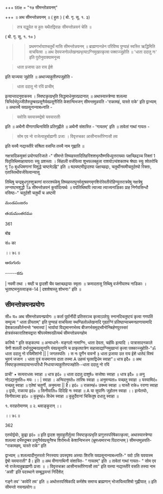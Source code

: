 +++
title = "१७ सीमन्तोन्नयनम्"

+++
॥ अथ सीमन्तोन्नयनम् ॥ ( हुतः ) ( बो. गृ. सू. १. ३) 

> तत्र यद्धूयेत स हुतः यथैतद्विवाहः सीमन्तोन्नयनं चेति ॥ 

( बो. गृ. सू. १. १० ) 

>> प्रथमगर्भायाश्चतुर्थे मासि सीमन्तोन्नयनम् ॥ ब्राह्मणानन्नेन परिविष्य पुण्याहं स्वस्ति ऋद्धिमिति वाचयित्वा ॥ अथ देवयजनोल्लेखनप्रभृत्याऽग्निमुखात्कृत्वा पक्वाज्जुहोति ॥ 'धाता ददातु नः' इति पुरोनुवाक्यामनूच्य 

> धाता प्रजाया उत राय ईशे 

इति याज्यया जुहोति ॥ अथाज्याहुतीरुपजुहोति -

> धाता ददातु नो रयिं प्राचीम्

इत्यान्तादनुवाकस्य । स्विष्टकृत्प्रभृति सिद्धमाधेनुवरप्रदानात् ॥ अथास्यास्त्रेण्या शलल्या त्रिभिर्दर्भपुज्जीलैरुदुम्बरप्रसूनैर्यवप्रसूनैरिति केशान्विभजन् सीमन्तमुन्नयति -'राकामहं, यास्ते राके' इति द्वाभ्याम् ॥ अथास्यै यवप्रसूनान्याबध्नाति - 

> यवोसि यवयास्मद्वेषो यवयारातीः

इति ॥ अथैनौ वीणागाथिनाविति प्रतिगृह्णीते ॥ अथैनौ संशास्ति - 'गायतम्' इति ॥ तावेतां गाथां गायतः - 

> सोम एव नो राजेत्याहुर्बाह्मणीः प्रजाः । विवृत्तचका आसीनास्तीरेणासौ तव 

इति यस्यै नद्यास्तीरे संश्रिता वसन्ति तस्यै नाम गृह्णाति ॥

नक्षत्रादिकमुक्तं प्रयोगपारिजाते -" सीमन्ते तिष्यहस्तादितिहरिशशभृत्पौष्णविध्युत्तराख्याः पक्षच्छिद्रञ्च रिक्तां 1 पितृतिथिमपहायापराः स्युः प्रशस्ताः । सिंहाली वर्जयित्वा शुभफलबहुला राशयोऽप्यंशकाश्च श्रेष्ठाः स्युः श्वेतरोचि गु To बुधधिषणानां विशुद्धे चाष्टमेऽह्नि" इति ॥ षठ्यष्टमीद्वादश्या पक्षाच्छद्राः, चतुर्थीनवमीचतुर्दश्यो रिक्ताः, एतास्तिथीवर्जयित्वान्यासु

तिथिषु चन्द्रबुधगुरुशुक्राणां वारराश्यंकेषु तिष्यहस्तपुनर्वसुश्रवणमृगशिरोरेवतीरोहिण्युत्तरात्रयेषु नक्षत्रेषु लग्नाष्टमशुद्धौ Ta सीमन्तोन्नयनं कुर्यादित्यर्थः ॥ वय॑तिथिष्वपि त्याज्या त्याज्यनाडिकाः प्राह निर्णयसिन्धौ वसिष्ठः-" चतुर्दशी चतुर्थी च अष्टमी

మండపంజరం

తయమంతరము

361

बोब्र

सं० का

।। ७८॥

ఆరుగురు

------కరు

| नवमी तथा । षष्ठी च द्वादशी चैव पक्षाच्छद्रायाः स्मृताः ॥ क्रमादतासु तिथिषु वर्जनीयाश्च नाडिकाः । भूताष्टमनुतत्वाङ्क-14 | दशशेषास्तु शोभनाः” इति ॥
## सीमन्तोन्नयनप्रयोगः
सी० य० अथ सीमन्तोन्नयनप्रयोगः ॥ कर्ता पूर्वार्नीदी प्रतिसरञ्च कृत्वाऽपरेयुः स्नानदिचतुष्टयं कृत्वा गणपतिं सम्पूज्य “ धाता प्रीयताम्" इति पुण्याहं वाचयित्वा स्थण्डिलोल्लेखनादि गृह्याग्निं प्रतिष्ठाप्याचमनप्राणायामादि देशकालकीर्तनान्ते “ममास्यां | भार्यायां विद्यमानगर्भस्य बीजगर्भसमुद्भवैनोनिबर्हणपुरस्सरं क्षेत्रसंस्कारातिशयद्वारा श्रीपरमेश्वरप्रीत्यर्थ सीमन्तोन्नयनहोम

करिष्ये ” इति सङ्कल्प्य ॥ अन्वाधाने- मङ्गलो नामाग्निः, धाता देवता, चर्हविः इत्यादि । पात्रासादनकाले त्रेणी शलली दर्भानुदुम्बरप्रसूनानि यंवप्रसूनानि च प्राकृतपात्रेण सहासाद्याग्निमुखान्तं कृत्वा पक्काज्जुहोति-"ॐ धाता ददातु नो रयिमीशांनो || | जगतस्पतिः । स नः पूर्णेन वावनों ३ धाता प्र॒जाया उत राय ईशे धातेदं विश्वं भुवनं जजान । धाता पुत्रं यजमानाय दाता तस्मा A उहव्यं घृतवद्विधेम स्वाहा”॥ धात्र इदै० ॥ अथ स्विष्टकृतमवदायान्तःपरिधौ निधायाज्याहुतीरुपजहोति--धाता ददातु नो रयिं

प्राची' • सत्यराधसः स्वाहा ॥ धात्र इदं० ॥ धाता ददातु दाशुषे० सजोषाः स्वाहा ॥ धात्र इदै० ॥ अनु नोऽद्यानुमतिः० मयः ।। | स्वाहा । अन्विदनुमते० तारिषः स्वाहा ॥ अनुमन्यता० यच्छतु स्वाहा ॥ यस्यामिदं० यच्छतु स्वाहा ॥ एतेषां चतुर्णी, अनुमत्या || है। इदं० ॥ राकामहं० उक्थ्य स्वाहा ॥ यास्तै राके० रराणा स्वाहा ॥ द्वयोः, राकाया इदं० ॥ सिनीवालि० दिदिहि नः स्वाहा ॥ A या सुपाणिः जुहोतन स्वाहा ।। इत्येतयोः, सिनीवाल्या इदं० ॥ कुहूमहं० विधेम स्वाहा ॥ कुहूर्देवानां चिकितुष दधातु स्वाहा ॥

१. वराहरोमाणम् ॥ २. थवाङ्कुरान् ।।

।। ७८॥

362

एतयोर्द्वयोः, कुह्वा इदं० ॥ इति द्वादश स्रुवाहुतीर्तुत्वा स्विष्टकृत्प्रभृति प्रागुत्तरपरिषेकात्कृत्वा, अथास्यास्त्रेण्या शलल्या दर्भेरुदुम्बर प्रसूनैर्यवप्रसूनैश्च शिरोमध्ये केशान्विभजन (भ्रूमध्यमारभ्य पिठरान्तम् ) सीमन्तमुन्नयति-"राकामहम्, यास्ते राके” इति

द्वाभ्याम् ॥ शलल्यादीनुत्तरतो निरस्याप उपस्पृश्य अस्याः शिरसि यवप्रसूनान्याबध्नाति-" यवो ऽसि यवयास्म द्वेषो यवयाराती" है। इति ॥ अथ वीणागाथिनौ संशास्ति- “ गायतम्" इति ॥ तावेतां गाथां गायतः- " सोम एव नो राजेत्याहुब्राह्मणीः प्रजाः ॥ । विवृत्तचक्रा आसीनास्तीरेणासौ तव" इति यस्या नद्यास्तीरे वसति तस्या नाम 'असौ' इति पदस्थाने सम्बुद्धयन्तं निर्दिशेत्

गङ्गे तव' 'कावेरि तव' इति ॥ अथोत्तरपरिषेकादि कर्मशेष समाप्य ब्राह्मणान् भोजायित्वाशिषो गृह्णीयात् ॥ इति सीमन्तो नयनप्रयोगः॥
